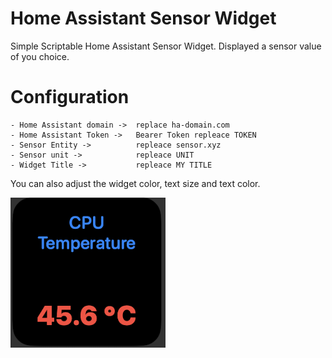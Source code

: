# Home Assistant Sensor Widget
Simple Scriptable Home Assistant Sensor Widget.
Displayed a sensor value of you choice.

# Configuration
    - Home Assistant domain ->  replace ha-domain.com
    - Home Assistant Token ->   Bearer Token repleace TOKEN
    - Sensor Entity ->          repleace sensor.xyz
    - Sensor unit ->            repleace UNIT
    - Widget Title ->           repleace MY TITLE
You can also adjust the widget color, text size and text color.

![Alt text](/images/CPU_temperature.png?raw=true "Sensor Widget")


 

